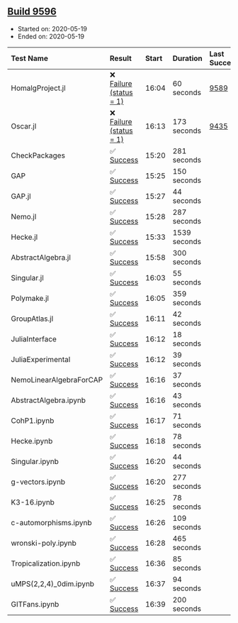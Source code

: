 ## [Build 9596](https://oscarci.mathematik.uni-kl.de/job/oscar/9596/)

* Started on: 2020-05-19
* Ended on: 2020-05-19

| Test Name    | Result | Start | Duration | Last Success | First Failure |
|:-------------|:-------|:------|:---------|:-------------|:--------------|
| HomalgProject.jl | ❌ [Failure (status = 1)](https://oscarci.mathematik.uni-kl.de/job/oscar/9596/artifact/logs/build-9596/HomalgProject.jl.log) | 16:04 | 60 seconds | [9589](https://oscarci.mathematik.uni-kl.de/job/oscar/9589/) | [9590](https://oscarci.mathematik.uni-kl.de/job/oscar/9590/) |
| Oscar.jl | ❌ [Failure (status = 1)](https://oscarci.mathematik.uni-kl.de/job/oscar/9596/artifact/logs/build-9596/Oscar.jl.log) | 16:13 | 173 seconds | [9435](https://oscarci.mathematik.uni-kl.de/job/oscar/9435/) | [9436](https://oscarci.mathematik.uni-kl.de/job/oscar/9436/) |
| CheckPackages | ✅ [Success](https://oscarci.mathematik.uni-kl.de/job/oscar/9596/artifact/logs/build-9596/CheckPackages.log) | 15:20 | 281 seconds |  |  |
| GAP | ✅ [Success](https://oscarci.mathematik.uni-kl.de/job/oscar/9596/artifact/logs/build-9596/GAP.log) | 15:25 | 150 seconds |  |  |
| GAP.jl | ✅ [Success](https://oscarci.mathematik.uni-kl.de/job/oscar/9596/artifact/logs/build-9596/GAP.jl.log) | 15:27 | 44 seconds |  |  |
| Nemo.jl | ✅ [Success](https://oscarci.mathematik.uni-kl.de/job/oscar/9596/artifact/logs/build-9596/Nemo.jl.log) | 15:28 | 287 seconds |  |  |
| Hecke.jl | ✅ [Success](https://oscarci.mathematik.uni-kl.de/job/oscar/9596/artifact/logs/build-9596/Hecke.jl.log) | 15:33 | 1539 seconds |  |  |
| AbstractAlgebra.jl | ✅ [Success](https://oscarci.mathematik.uni-kl.de/job/oscar/9596/artifact/logs/build-9596/AbstractAlgebra.jl.log) | 15:58 | 300 seconds |  |  |
| Singular.jl | ✅ [Success](https://oscarci.mathematik.uni-kl.de/job/oscar/9596/artifact/logs/build-9596/Singular.jl.log) | 16:03 | 55 seconds |  |  |
| Polymake.jl | ✅ [Success](https://oscarci.mathematik.uni-kl.de/job/oscar/9596/artifact/logs/build-9596/Polymake.jl.log) | 16:05 | 359 seconds |  |  |
| GroupAtlas.jl | ✅ [Success](https://oscarci.mathematik.uni-kl.de/job/oscar/9596/artifact/logs/build-9596/GroupAtlas.jl.log) | 16:11 | 42 seconds |  |  |
| JuliaInterface | ✅ [Success](https://oscarci.mathematik.uni-kl.de/job/oscar/9596/artifact/logs/build-9596/JuliaInterface.log) | 16:12 | 18 seconds |  |  |
| JuliaExperimental | ✅ [Success](https://oscarci.mathematik.uni-kl.de/job/oscar/9596/artifact/logs/build-9596/JuliaExperimental.log) | 16:12 | 39 seconds |  |  |
| NemoLinearAlgebraForCAP | ✅ [Success](https://oscarci.mathematik.uni-kl.de/job/oscar/9596/artifact/logs/build-9596/NemoLinearAlgebraForCAP.log) | 16:16 | 37 seconds |  |  |
| AbstractAlgebra.ipynb | ✅ [Success](https://oscarci.mathematik.uni-kl.de/job/oscar/9596/artifact/logs/build-9596/AbstractAlgebra.ipynb.log) | 16:16 | 43 seconds |  |  |
| CohP1.ipynb | ✅ [Success](https://oscarci.mathematik.uni-kl.de/job/oscar/9596/artifact/logs/build-9596/CohP1.ipynb.log) | 16:17 | 71 seconds |  |  |
| Hecke.ipynb | ✅ [Success](https://oscarci.mathematik.uni-kl.de/job/oscar/9596/artifact/logs/build-9596/Hecke.ipynb.log) | 16:18 | 78 seconds |  |  |
| Singular.ipynb | ✅ [Success](https://oscarci.mathematik.uni-kl.de/job/oscar/9596/artifact/logs/build-9596/Singular.ipynb.log) | 16:20 | 44 seconds |  |  |
| g-vectors.ipynb | ✅ [Success](https://oscarci.mathematik.uni-kl.de/job/oscar/9596/artifact/logs/build-9596/g-vectors.ipynb.log) | 16:20 | 277 seconds |  |  |
| K3-16.ipynb | ✅ [Success](https://oscarci.mathematik.uni-kl.de/job/oscar/9596/artifact/logs/build-9596/K3-16.ipynb.log) | 16:25 | 78 seconds |  |  |
| c-automorphisms.ipynb | ✅ [Success](https://oscarci.mathematik.uni-kl.de/job/oscar/9596/artifact/logs/build-9596/c-automorphisms.ipynb.log) | 16:26 | 109 seconds |  |  |
| wronski-poly.ipynb | ✅ [Success](https://oscarci.mathematik.uni-kl.de/job/oscar/9596/artifact/logs/build-9596/wronski-poly.ipynb.log) | 16:28 | 465 seconds |  |  |
| Tropicalization.ipynb | ✅ [Success](https://oscarci.mathematik.uni-kl.de/job/oscar/9596/artifact/logs/build-9596/Tropicalization.ipynb.log) | 16:36 | 85 seconds |  |  |
| uMPS(2,2,4)_0dim.ipynb | ✅ [Success](https://oscarci.mathematik.uni-kl.de/job/oscar/9596/artifact/logs/build-9596/uMPS-2-2-4-_0dim.ipynb.log) | 16:37 | 94 seconds |  |  |
| GITFans.ipynb | ✅ [Success](https://oscarci.mathematik.uni-kl.de/job/oscar/9596/artifact/logs/build-9596/GITFans.ipynb.log) | 16:39 | 200 seconds |  |  |
